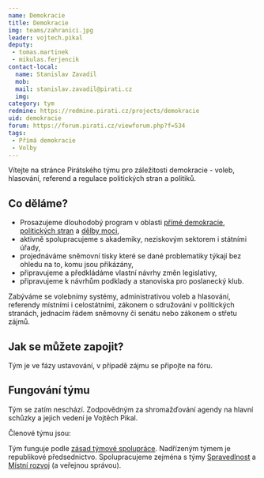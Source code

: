 ```yaml
---
name: Demokracie
title: Demokracie
img: teams/zahranici.jpg
leader: vojtech.pikal
deputy:
 - tomas.martinek
 - mikulas.ferjencik
contact-local:
  name: Stanislav Zavadil
  mob:
  mail: stanislav.zavadil@pirati.cz
  img: 
category: tym
redmine: https://redmine.pirati.cz/projects/demokracie
uid: demokracie
forum: https://forum.pirati.cz/viewforum.php?f=534
tags:
 - Přímá demokracie
 - Volby
---
```


Vítejte na stránce Pirátského týmu pro záležitosti demokracie - voleb, hlasování, referend a regulace politických stran a politiků.

Co děláme?
----------

* Prosazujeme dlouhodobý program v oblasti [přímé demokracie](/program/dlouhodoby/prima-demokracie/), [politických stran](/program/dlouhodoby/politicke-strany/) a [dělby moci](/program/dlouhodoby/delba-moci/),
* aktivně spolupracujeme s akademiky, neziskovým sektorem i státními úřady,
* projednáváme sněmovní tisky které se dané problematiky týkají bez ohledu na to, komu jsou přikázány,
* připravujeme a předkládáme vlastní návrhy změn legislativy, 
* připravujeme k návrhům podklady a stanoviska pro poslanecký klub.

Zabýváme se volebnímy systémy, administrativou voleb a hlasování, referendy místními i celostátními, zákonem o sdružování v politických stranách, jednacím řádem sněmovny či senátu nebo zákonem o střetu zájmů.

Jak se můžete zapojit?
----------------------

Tým je ve fázy ustavování, v případě zájmu se připojte na fóru.

Fungování týmu
---------------

Tým se zatím neschází. Zodpovědným za shromažďování agendy na hlavní schůzky a jejich vedení je Vojtěch Pikal.

Členové týmu jsou:


Tým funguje podle [zásad týmové spolupráce](https://wiki.pirati.cz/rules/or_zatys). Nadřízeným týmem je republikové předsednictvo. Spolupracujeme zejména s týmy [Spravedlnost](/pripoj-se/spravedlnost/) a [Místní rozvoj](/pripoj-se/mistni-rozvoj/) (a veřejnou správou).
